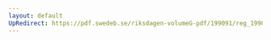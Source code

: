 ```yaml
---
layout: default
UpRedirect: https://pdf.swedeb.se/riksdagen-volumeG-pdf/199091/reg_199091/reg_199091_0822.pdf
---
```

